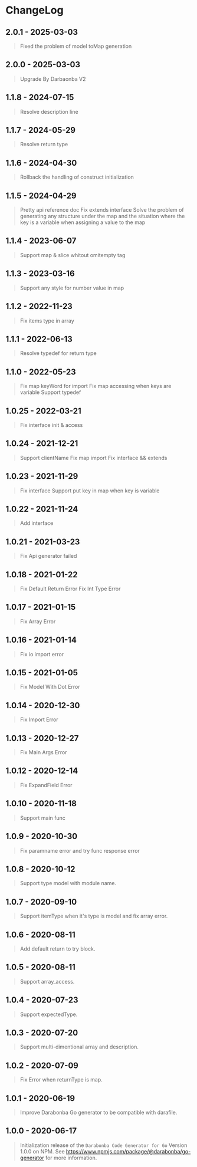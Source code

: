 # ChangeLog

## 2.0.1 - 2025-03-03

> Fixed the problem of model toMap generation

## 2.0.0 - 2025-03-03

> Upgrade By Darbaonba V2

## 1.1.8 - 2024-07-15

> Resolve description line

## 1.1.7 - 2024-05-29

> Resolve return type

## 1.1.6 - 2024-04-30

> Rollback the handling of construct initialization

## 1.1.5 - 2024-04-29

> Pretty api reference doc
> Fix extends interface
> Solve the problem of generating any structure under the map and the situation where the key is a variable when assigning a value to the map


## 1.1.4 - 2023-06-07

> Support map & slice whitout omitempty tag


## 1.1.3 - 2023-03-16

> Support any style for number value in map

## 1.1.2 - 2022-11-23

> Fix items type in array

## 1.1.1 - 2022-06-13

> Resolve typedef for return type

## 1.1.0 - 2022-05-23

> Fix map keyWord for import
> Fix map accessing when keys are variable
> Support typedef

## 1.0.25 - 2022-03-21

> Fix interface init & access

## 1.0.24 - 2021-12-21

> Support clientName
> Fix map import
> Fix interface && extends

## 1.0.23 - 2021-11-29

> Fix interface
> Support put key in map when key is variable

## 1.0.22 - 2021-11-24

> Add interface

## 1.0.21 - 2021-03-23

> Fix Api generator failed

## 1.0.18 - 2021-01-22

> Fix Default Return Error
> Fix Int Type Error

## 1.0.17 - 2021-01-15

> Fix Array Error

## 1.0.16 - 2021-01-14

> Fix io import error

## 1.0.15 - 2021-01-05

> Fix Model With Dot Error

## 1.0.14 - 2020-12-30

> Fix Import Error

## 1.0.13 - 2020-12-27

> Fix Main Args Error

## 1.0.12 - 2020-12-14

> Fix ExpandField Error

## 1.0.10 - 2020-11-18

> Support main func

## 1.0.9 - 2020-10-30

> Fix paramname error and try func response error

## 1.0.8 - 2020-10-12

> Support type model with module name.

## 1.0.7 - 2020-09-10

> Support itemType when it's type is model and fix array error.

## 1.0.6 - 2020-08-11

> Add default return to try block.

## 1.0.5 - 2020-08-11

> Support array_access.

## 1.0.4 - 2020-07-23

> Support expectedType.

## 1.0.3 - 2020-07-20

> Support multi-dimentional array and description.

## 1.0.2 - 2020-07-09

> Fix Error when returnType is map.

## 1.0.1 - 2020-06-19

> Improve Darabonba Go generator to be compatible with darafile.

## 1.0.0 - 2020-06-17

> Initialization release of the `Darabonba Code Generator for Go` Version 1.0.0 on NPM.
> See <https://www.npmjs.com/package/@darabonba/go-generator> for more information.
